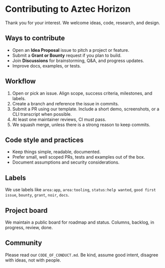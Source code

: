 # Contributing to Aztec Horizon

Thank you for your interest. We welcome ideas, code, research, and design.

## Ways to contribute
- Open an **Idea Proposal** issue to pitch a project or feature.
- Submit a **Grant or Bounty** request if you plan to build.
- Join **Discussions** for brainstorming, Q&A, and progress updates.
- Improve docs, examples, or tests.

## Workflow
1. Open or pick an issue. Align scope, success criteria, milestones, and labels.
2. Create a branch and reference the issue in commits.
3. Submit a PR using our template. Include a short demo, screenshots, or a CLI transcript when possible.
4. At least one maintainer reviews, CI must pass.
5. We squash merge, unless there is a strong reason to keep commits.

## Code style and practices
- Keep things simple, readable, documented.
- Prefer small, well scoped PRs, tests and examples out of the box.
- Document assumptions and security considerations.

## Labels
We use labels like `area:app`, `area:tooling`, `status:help wanted`, `good first issue`, `bounty`, `grant`, `noir`, `docs`.

## Project board
We maintain a public board for roadmap and status. Columns, backlog, in progress, review, done.

## Community
Please read our `CODE_OF_CONDUCT.md`. Be kind, assume good intent, disagree with ideas, not with people.
